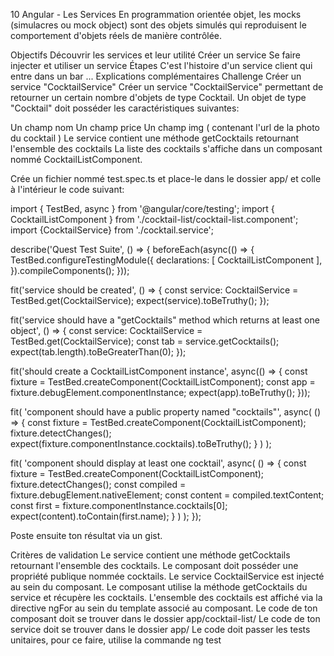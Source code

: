 ﻿10 Angular - Les Services
En programmation orientée objet, les mocks (simulacres ou mock object) sont des objets simulés qui reproduisent le comportement d'objets réels de manière contrôlée.

 Objectifs
Découvrir les services et leur utilité
Créer un service
Se faire injecter et utiliser un service
 Étapes
C'est l'histoire d'un service client qui entre dans un bar ...
Explications complémentaires
 Challenge
Créer un service "CocktailService"
Créer un service "CocktailService" permettant de retourner un certain nombre d'objets de type Cocktail. Un objet de type "Cocktail" doit posséder les caractéristiques suivantes:

Un champ nom
Un champ price
Un champ img ( contenant l'url de la photo du cocktail )
Le service contient une méthode getCocktails retournant l'ensemble des cocktails La liste des cocktails s'affiche dans un composant nommé CocktailListComponent.

Crée un fichier nommé test.spec.ts et place-le dans le dossier app/ et colle à l'intérieur le code suivant:

import { TestBed, async } from '@angular/core/testing';
import { CocktailListComponent } from './cocktail-list/cocktail-list.component';
import {CocktailService} from './cocktail.service';

describe('Quest Test Suite', () => {
  beforeEach(async(() => {
    TestBed.configureTestingModule({
      declarations: [
        CocktailListComponent
      ],
    }).compileComponents();
  }));

  fit('service should be created', () => {
    const service: CocktailService = TestBed.get(CocktailService);
    expect(service).toBeTruthy();
  });

  fit('service should have a "getCocktails" method which returns at least one object', () => {
    const service: CocktailService = TestBed.get(CocktailService);
    const tab = service.getCocktails();
    expect(tab.length).toBeGreaterThan(0);
  });

  fit('should create a CocktailListComponent instance', async(() => {
    const fixture = TestBed.createComponent(CocktailListComponent);
    const app = fixture.debugElement.componentInstance;
    expect(app).toBeTruthy();
  }));

  fit(
    'component should have a public property named "cocktails"',
    async(
      () => {
        const fixture = TestBed.createComponent(CocktailListComponent);
        fixture.detectChanges();
        expect(fixture.componentInstance.cocktails).toBeTruthy();
      }
    )
  );

  fit(
    'component should display at least one cocktail',
    async(
      () => {
        const fixture = TestBed.createComponent(CocktailListComponent);
        fixture.detectChanges();
        const compiled = fixture.debugElement.nativeElement;
        const content = compiled.textContent;
        const first = fixture.componentInstance.cocktails[0];
        expect(content).toContain(first.name);
      }
    )
  );
});


Poste ensuite ton résultat via un gist.

Critères de validation
Le service contient une méthode getCocktails retournant l'ensemble des cocktails.
Le composant doit posséder une propriété publique nommée cocktails.
Le service CocktailService est injecté au sein du composant.
Le composant utilise la méthode getCocktails du service et récupère les cocktails.
L'ensemble des cocktails est affiché via la directive ngFor au sein du template associé au composant.
Le code de ton composant doit se trouver dans le dossier app/cocktail-list/
Le code de ton service doit se trouver dans le dossier app/
Le code doit passer les tests unitaires, pour ce faire, utilise la commande ng test
